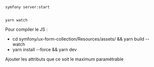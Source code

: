 
    symfony server:start


    yarn watch

Pour compiler le JS :
- cd symfony/ux-form-collection/Resources/assets/ && yarn build --watch
- yarn install --force && yarn dev


Ajouter les attributs que ce soit le maximum paramétrable
